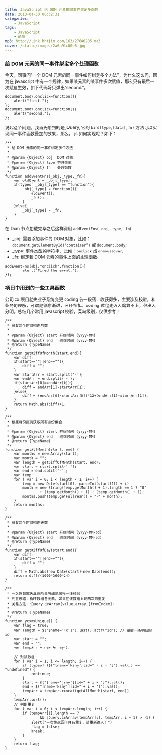 ```yaml
---
title: JavaScript 给 DOM 元素相同事件绑定多函数
date: 2013-08-30 06:32:31
categories:
    - JavaScript
tags:
    - JavaScript
    - 前端
mp3: http://link.hhtjim.com/163/27646205.mp3
cover: /static/images/2a6a93c00e6.jpg
---
```

### 给 DOM 元素的同一事件绑定多个处理函数
今天，同事问“一个 DOM 元素的同一事件如何绑定多个方法”，为什么这么问，因为在 javascript 中有一个规律，如果某元素的某事件多次赋值，那么只有最后一次赋值生效，如下代码将只弹出”second.”。
```
document.body.onclick=function(){
	alert("first.");
};
document.body.onclick=function(){
	alert("second.");
};
```
说起这个问题，我首先想到的是 jQuery, 它的 `bind(type,[data],fn)` 方法可以实现同一事件函数叠加的效果，那么， js 如何实现呢？如下：
```
/**
 * 给 DOM 元素的同一事件绑定多个方法
 *
 * @param {Object} obj	DOM 对象
 * @param {Object} type 事件类型
 * @param {Object} fn	处理函数
 */
function addEventFns(_obj,_type,_fn){
	var oldEvent = _obj[_type];
	if(typeof _obj[_type] == "function"){
		_obj[_type] = function(){
			oldEvent();
			_fn();
		}
	}else{
		_obj[_type] = _fn;
	}
}
```
在 Dom 节点加载完毕之后这样调用 `addEventFns(_obj,_type,_fn)`
- _obj: 需要添加事件的 DOM 对象，比如：`document.getElementById(“container”)` 或 `document.body`;
- _type: 事件类型的字符串，比如：`onclick` 或 `onmouseover`;
- _fn: 绑定到 DOM 元素的事件上面的处理函数。
```
addEventFns(obj,"onclick",function(){
		alert("Fired the event.");
});
```

### 项目中用到的一些工具函数

公司 xx 项目就失业子系统变更 coding 告一段落，收获颇多，主要涉及校验，和业务的理解，可谓是循序渐进，环环相扣。coding 过程走火入魔算不上，但出入分明。总结几个常用 javascript 校验，菜鸟级别，仅供参考！
```
/**
 * 获取两个时间相差月数
 *
 * @param {Object} start 开始时间 (yyyy-MM)
 * @param {Object} end   结束时间 (yyyy-MM)
 * @return {TypeName}
 */
function getDiffOfMonth(start,end){
	var diff;
	if(start==""||end==""){
		diff = "";
	}
	var startArr = start.split('-');
	var endArr = end.split('-');
	if(startArr[0]==endArr[0]){
		diff = endArr[1]-startArr[1];
	}else{
		diff = (endArr[0]-startArr[0])*12+(endArr[1]-startArr[1]);
	}
	return Math.abs(diff)+1;
}

/**
 * 根据月份区间获取所有月份集合
 *
 * @param {Object} start 开始时间 (yyyy-MM)
 * @param {Object} end   结束时间 (yyyy-MM)
 * @return {TypeName}
 */
function getAllMonth(start, end) {
	var months = new Array(start);
	var month = "";
	var length = getDiffOfMonth(start, end);
	var start = start.split('-');
	var end = end.split('-');
	var temp;
	for ( var i = 0; i < length - 1; i++) {
		temp = new Date(start[0], parseInt(start[1]) + i);
		month = new String(temp.getMonth() + 1).length == 1 ? "0"
				+ (temp.getMonth() + 1) : (temp.getMonth() + 1);
		months.push(temp.getFullYear() + "-" + month);
	}
	return months;
}

/**
 * 获取两个时间相差天数
 *
 * @param {Object} start 开始时间 (yyyy-MM-dd)
 * @param {Object} end   结束时间 (yyyy-MM-dd)
 * @return {TypeName}
 */
function getDiffOfDay(start,end){
	var diff;
	if(start==""||end==""){
		diff = "";
	}
	diff = Math.abs(new Date(start)-new Date(end));
	return diff/(1000*3600*24)
}

/**
 * 一次性领取失业保险金明细记录唯一性校验
 * 判重思路：循环数组各元素，如果在该数组出现两次则重复
 * 关键方法：jQuery.inArray(value,array,[fromIndex])
 *
 * @return {TypeName}
 */
function ycxmxUnique() {
	var flag = true;
	var length = $("[name='lx']").last().attr("id"); // 最后一条明细的 id
	var start = "";
	var end = "";
	var tempArr = new Array();

	// 封装数组
	for ( var i = 1; i <= length; i++) {
		if (typeof ($("[name='ksny'][id=" + i + "]").val()) == "undefined") {
			continue;
		}
		start = $("[name='jsny'][id=" + i + "]").val();
		end = $("[name='ksny'][id=" + i + "]").val();
		tempArr = tempArr.concat(getAllMonth(start, end));
	}
	tempArr.sort();
	// 判断重复
	for ( var i = 0; i < tempArr.length; i++) {
		if (tempArr[i].length == 7
				&& jQuery.inArray(tempArr[i], tempArr, i + 1) > -1) {
			alert("一次性返回年月有重复，请重新输入！");
			flag = false;
			break;
		}
	}
	return flag;
}
```
